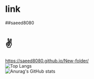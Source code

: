 # link
##saeed8080
#   ✌ 
https://saeed8080.github.io/New-folder/
<br>
![Top Langs](https://github-readme-stats.vercel.app/api/top-langs/?username=saeed8080&hide_progress=true)
<br>
![Anurag's GitHub stats](https://github-readme-stats.vercel.app/api?username=saeed8080&show_icons=true&theme=merko)
